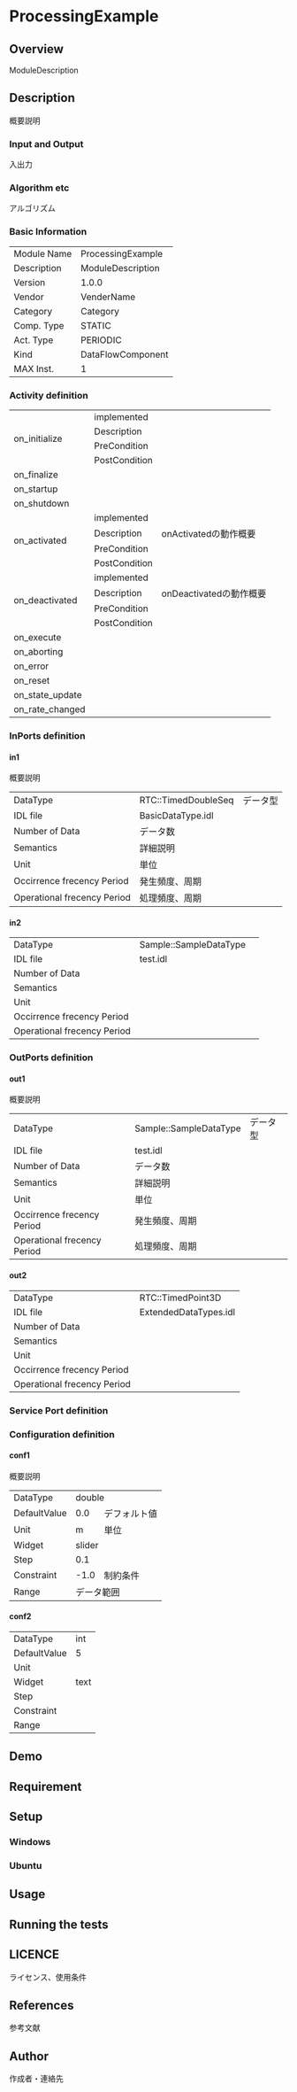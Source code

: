 ﻿# ProcessingExample

## Overview

ModuleDescription

## Description

概要説明

### Input and Output

入出力

### Algorithm etc

アルゴリズム

### Basic Information

|  |  |
----|---- 
| Module Name | ProcessingExample |
| Description | ModuleDescription |
| Version | 1.0.0 |
| Vendor | VenderName |
| Category | Category |
| Comp. Type | STATIC |
| Act. Type | PERIODIC |
| Kind | DataFlowComponent |
| MAX Inst. | 1 |

### Activity definition

<table>
  <tr>
    <td rowspan="4">on_initialize</td>
    <td colspan="2">implemented</td>
    <tr>
      <td>Description</td>
      <td></td>
    </tr>
    <tr>
      <td>PreCondition</td>
      <td></td>
    </tr>
    <tr>
      <td>PostCondition</td>
      <td></td>
    </tr>
  </tr>
  <tr>
    <td>on_finalize</td>
    <td colspan="2"></td>
  </tr>
  <tr>
    <td>on_startup</td>
    <td colspan="2"></td>
  </tr>
  <tr>
    <td>on_shutdown</td>
    <td colspan="2"></td>
  </tr>
  <tr>
    <td rowspan="4">on_activated</td>
    <td colspan="2">implemented</td>
    <tr>
      <td>Description</td>
      <td>onActivatedの動作概要</td>
    </tr>
    <tr>
      <td>PreCondition</td>
      <td></td>
    </tr>
    <tr>
      <td>PostCondition</td>
      <td></td>
    </tr>
  </tr>
  <tr>
    <td rowspan="4">on_deactivated</td>
    <td colspan="2">implemented</td>
    <tr>
      <td>Description</td>
      <td>onDeactivatedの動作概要</td>
    </tr>
    <tr>
      <td>PreCondition</td>
      <td></td>
    </tr>
    <tr>
      <td>PostCondition</td>
      <td></td>
    </tr>
  </tr>
  <tr>
    <td>on_execute</td>
    <td colspan="2"></td>
  </tr>
  <tr>
    <td>on_aborting</td>
    <td colspan="2"></td>
  </tr>
  <tr>
    <td>on_error</td>
    <td colspan="2"></td>
  </tr>
  <tr>
    <td>on_reset</td>
    <td colspan="2"></td>
  </tr>
  <tr>
    <td>on_state_update</td>
    <td colspan="2"></td>
  </tr>
  <tr>
    <td>on_rate_changed</td>
    <td colspan="2"></td>
  </tr>
</table>

### InPorts definition

#### in1

概要説明

<table>
  <tr>
    <td>DataType</td>
    <td>RTC::TimedDoubleSeq</td>
    <td>データ型</td>
  </tr>
  <tr>
    <td>IDL file</td>
    <td colspan="2">BasicDataType.idl</td>
  </tr>
  <tr>
    <td>Number of Data</td>
    <td colspan="2">データ数</td>
  </tr>
  <tr>
    <td>Semantics</td>
    <td colspan="2">詳細説明</td>
  </tr>
  <tr>
    <td>Unit</td>
    <td colspan="2">単位</td>
  </tr>
  <tr>
    <td>Occirrence frecency Period</td>
    <td colspan="2">発生頻度、周期</td>
  </tr>
  <tr>
    <td>Operational frecency Period</td>
    <td colspan="2">処理頻度、周期</td>
  </tr>
</table>

#### in2



<table>
  <tr>
    <td>DataType</td>
    <td>Sample::SampleDataType</td>
    <td></td>
  </tr>
  <tr>
    <td>IDL file</td>
    <td colspan="2">test.idl</td>
  </tr>
  <tr>
    <td>Number of Data</td>
    <td colspan="2"></td>
  </tr>
  <tr>
    <td>Semantics</td>
    <td colspan="2"></td>
  </tr>
  <tr>
    <td>Unit</td>
    <td colspan="2"></td>
  </tr>
  <tr>
    <td>Occirrence frecency Period</td>
    <td colspan="2"></td>
  </tr>
  <tr>
    <td>Operational frecency Period</td>
    <td colspan="2"></td>
  </tr>
</table>


### OutPorts definition

#### out1

概要説明

<table>
  <tr>
    <td>DataType</td>
    <td>Sample::SampleDataType</td>
    <td>データ型</td>
  </tr>
  <tr>
    <td>IDL file</td>
    <td colspan="2">test.idl</td>
  </tr>
  <tr>
    <td>Number of Data</td>
    <td colspan="2">データ数</td>
  </tr>
  <tr>
    <td>Semantics</td>
    <td colspan="2">詳細説明</td>
  </tr>
  <tr>
    <td>Unit</td>
    <td colspan="2">単位</td>
  </tr>
  <tr>
    <td>Occirrence frecency Period</td>
    <td colspan="2">発生頻度、周期</td>
  </tr>
  <tr>
    <td>Operational frecency Period</td>
    <td colspan="2">処理頻度、周期</td>
  </tr>
</table>

#### out2



<table>
  <tr>
    <td>DataType</td>
    <td>RTC::TimedPoint3D</td>
    <td></td>
  </tr>
  <tr>
    <td>IDL file</td>
    <td colspan="2">ExtendedDataTypes.idl</td>
  </tr>
  <tr>
    <td>Number of Data</td>
    <td colspan="2"></td>
  </tr>
  <tr>
    <td>Semantics</td>
    <td colspan="2"></td>
  </tr>
  <tr>
    <td>Unit</td>
    <td colspan="2"></td>
  </tr>
  <tr>
    <td>Occirrence frecency Period</td>
    <td colspan="2"></td>
  </tr>
  <tr>
    <td>Operational frecency Period</td>
    <td colspan="2"></td>
  </tr>
</table>


### Service Port definition


### Configuration definition

#### conf1

概要説明


<table>
  <tr>
    <td>DataType</td>
    <td colspan="2">double</td>
  </tr>
  <tr>
    <td>DefaultValue</td>
    <td>0.0</td>
    <td>デフォルト値</td>
  </tr>
  <tr>
    <td>Unit</td>
    <td>m</td>
    <td>単位</td>
  </tr>
  <tr>
    <td>Widget</td>
    <td colspan="2">slider</td>
  </tr>
  <tr>
    <td>Step</td>
    <td colspan="2">0.1</td>
  </tr>
  <tr>
    <td>Constraint</td>
    <td>-1.0<x<1.0</td>
    <td>制約条件</td>
  </tr>
  <tr>
    <td>Range</td>
    <td colspan="2">データ範囲</td>
  </tr>
</table>

#### conf2




<table>
  <tr>
    <td>DataType</td>
    <td colspan="2">int</td>
  </tr>
  <tr>
    <td>DefaultValue</td>
    <td>5</td>
    <td></td>
  </tr>
  <tr>
    <td>Unit</td>
    <td></td>
    <td></td>
  </tr>
  <tr>
    <td>Widget</td>
    <td colspan="2">text</td>
  </tr>
  <tr>
    <td>Step</td>
    <td colspan="2"></td>
  </tr>
  <tr>
    <td>Constraint</td>
    <td></td>
    <td></td>
  </tr>
  <tr>
    <td>Range</td>
    <td colspan="2"></td>
  </tr>
</table>


## Demo

## Requirement

## Setup

### Windows

### Ubuntu

## Usage

## Running the tests

## LICENCE

ライセンス、使用条件


## References

参考文献


## Author

作成者・連絡先
